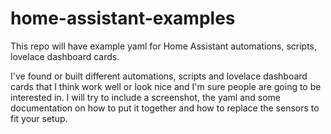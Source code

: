 # home-assistant-examples

This repo will have example yaml for Home Assistant automations, scripts, lovelace dashboard cards.

I've found or built different automations, scripts and lovelace dashboard cards that I think work well or look nice and I'm sure people are going to be interested in. I will try to include a screenshot, the yaml and some documentation on how to put it together and how to replace the sensors to fit your setup. 

